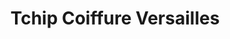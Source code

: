 ---
title: "Tchip Coiffure Versailles"
url: /versailles/tchip-coiffure-versailles/
shop: coiffeur
---
